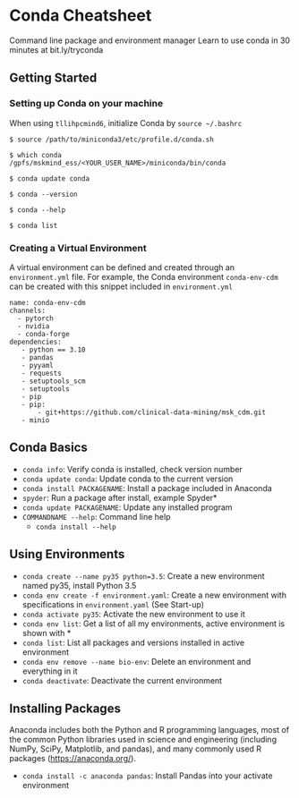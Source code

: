 # Conda Cheatsheet
Command line package and environment manager
Learn to use conda in 30 minutes at bit.ly/tryconda

## Getting Started

### Setting up Conda on your machine
When using `tllihpcmind6`, initialize Conda by `source ~/.bashrc`
```
$ source /path/to/miniconda3/etc/profile.d/conda.sh

$ which conda
/gpfs/mskmind_ess/<YOUR_USER_NAME>/miniconda/bin/conda

$ conda update conda

$ conda --version

$ conda --help

$ conda list
```

### Creating a Virtual Environment
A virtual environment can be defined and created through an `environment.yml` file. For example, the Conda environment `conda-env-cdm` can be created with this snippet included in `environment.yml`
```
name: conda-env-cdm
channels:
  - pytorch
  - nvidia
  - conda-forge
dependencies:
   - python == 3.10
   - pandas
   - pyyaml
   - requests
   - setuptools_scm
   - setuptools
   - pip
   - pip: 
       - git+https://github.com/clinical-data-mining/msk_cdm.git
   - minio
```

## Conda Basics
- `conda info`: Verify conda is installed, check version number
- `conda update conda`: Update conda to the current version
- `conda install PACKAGENAME`: Install a package included in Anaconda
- `spyder`: Run a package after install, example Spyder*
- `conda update PACKAGENAME`: Update any installed program
- `COMMANDNAME --help`: Command line help
    - `conda install --help`

## Using Environments
- `conda create --name py35 python=3.5`: Create a new environment named py35, install Python 3.5
- `conda env create -f environment.yaml`: Create a new environment with specifications in `environment.yaml` (See Start-up)
- `conda activate py35`: Activate the new environment to use it
- `conda env list`: Get a list of all my environments, active environment is shown with *
- `conda list`: List all packages and versions installed in active environment
- `conda env remove --name bio-env`: Delete an environment and everything in it
- `conda deactivate`: Deactivate the current environment

## Installing Packages
Anaconda includes both the Python and R programming languages, most of the common Python libraries used in science and engineering (including NumPy, SciPy, Matplotlib, and pandas), and many commonly used R packages (https://anaconda.org/).

- `conda install -c anaconda pandas`: Install Pandas into your activate environment

